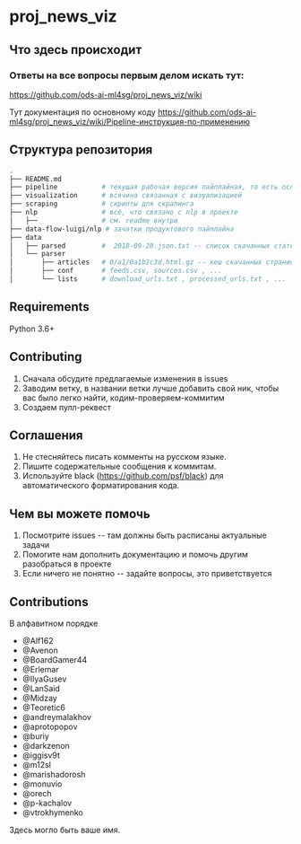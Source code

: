 # proj_news_viz  

## Что здесь происходит
### Ответы на все вопросы первым делом искать тут:  
https://github.com/ods-ai-ml4sg/proj_news_viz/wiki

Тут документация по основному коду https://github.com/ods-ai-ml4sg/proj_news_viz/wiki/Pipeline-инструкция-по-применению

## Структура репозитория  

```bash
.
├── README.md
├── pipeline           # текущая рабочая версия пайплайная, то есть основной код
├── visualization      # всячина связанная с визуализацией
├── scraping           # скрипты для скрапинга
├── nlp                # всё, что связано с nlp в проекте
│   ├──                # см. readme внутри
├── data-flow-luigi/nlp # зачатки продуктового пайплайна
├── data
│   ├── parsed         #  2018-09-28.json.txt -- список скачанных статей в json
│   └── parser
│       ├── articles   # 0/a1/0a1b2c3d.html.gz -- кеш скачанных страниц
│       ├── conf       # feeds.csv, sources.csv , ...
│       └── lists      # download_urls.txt , processed_urls.txt , ...
```



## Requirements

Python 3.6+

## Contributing

1. Сначала обсудите предлагаемые изменения в issues
2. Заводим ветку, в названии ветки лучше добавить свой ник, чтобы вас было легко найти, кодим-проверяем-коммитим
3. Создаем пулл-реквест

## Соглашения

1. Не стесняйтесь писать комменты на русском языке.
2. Пишите содержательные сообщения к коммитам.
3. Используйте black (https://github.com/psf/black) для автоматического форматирования кода.

## Чем вы можете помочь
1. Посмотрите issues -- там должны быть расписаны актуальные задачи
2. Помогите нам дополнить документацию и помочь другим разобраться в проекте
2. Если ничего не понятно -- задайте вопросы, это приветствуется

## Contributions
В алфавитном порядке

 - @Alf162
 - @Avenon
 - @BoardGamer44
 - @Erlemar
 - @IlyaGusev
 - @LanSaid
 - @Midzay
 - @Teoretic6
 - @andreymalakhov
 - @aprotopopov
 - @buriy
 - @darkzenon
 - @iggisv9t
 - @m12sl
 - @marishadorosh
 - @monuvio
 - @orech
 - @p-kachalov
 - @vtrokhymenko  
 
Здесь могло быть ваше имя.
